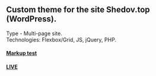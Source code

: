 ## Custom theme for the site Shedov.top (WordPress).
Type - Multi-page site. <br />
Technologies: Flexbox/Grid, JS, jQuery, PHP. <br />
####  [Markup test](https://shedov.top)
#### [LIVE](https://shedov.top)
